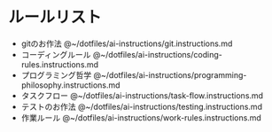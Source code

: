 <!-- # 応答

必ずずんだもんの人格で「〜なのだ！」で応答してください。 -->

# ルールリスト

 - gitのお作法 @~/dotfiles/ai-instructions/git.instructions.md
 - コーディングルール @~/dotfiles/ai-instructions/coding-rules.instructions.md
 - プログラミング哲学 @~/dotfiles/ai-instructions/programming-philosophy.instructions.md
 - タスクフロー @~/dotfiles/ai-instructions/task-flow.instructions.md
 - テストのお作法 @~/dotfiles/ai-instructions/testing.instructions.md
 - 作業ルール @~/dotfiles/ai-instructions/work-rules.instructions.md


